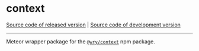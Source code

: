 # context
[Source code of released version](https://github.com/meteor/meteor/tree/master/packages/context) | [Source code of development version](https://github.com/meteor/meteor/tree/devel/packages/context)
***

Meteor wrapper package for the
[`@wry/context`](https://github.com/benjamn/wryware/tree/master/packages/context)
npm package.
